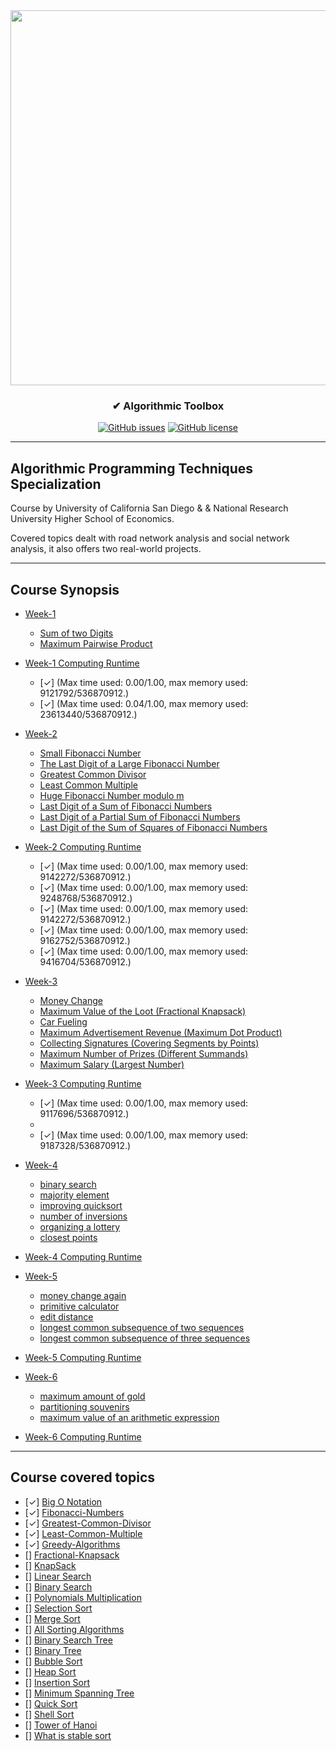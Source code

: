 <div align="center">
 
<img width="600px" src="https://d3njjcbhbojbot.cloudfront.net/api/utilities/v1/imageproxy/https://coursera-course-photos.s3.amazonaws.com/fb/434400d9ac11e5afbfa359f34ae5f0/logo3.png?auto=format%2Ccompress&dpr=1">

</div>

<h3 align="center">✔ Algorithmic Toolbox</h3>
<div align="center">

[![GitHub issues](https://img.shields.io/github/contributors/kirbygit/algorithm-toolbox)](https://github.com/kirbygit/algorithm-toolbox/contributors)
[![GitHub license](https://img.shields.io/github/license/kirbygit/algorithm-toolbox)](https://github.com/kirbygit/algorithm-toolbox/blob/master/LICENSE)

</div>

---------------------------------------------------------------------------------------------------

## Algorithmic Programming Techniques Specialization

Course by University of California San Diego & & National Research University Higher School of Economics.

Covered topics dealt with road network analysis and social network analysis, it also offers two real-world projects.

---------------------------------------------------------------------------------------------------

## Course Synopsis

- [Week-1](/week1_solution)
  * [Sum of two Digits](/week1_solution/1_sum_of_two_digits)
  * [Maximum Pairwise Product](/week1_solution/2_maximum_pairwise_product)

- [Week-1 Computing Runtime](/week1_solution)
  - [✓] (Max time used: 0.00/1.00, max memory used: 9121792/536870912.)
  - [✓] (Max time used: 0.04/1.00, max memory used: 23613440/536870912.)


- [Week-2](/week2_solution)
  * [Small Fibonacci Number](/week2_solution/1_fibonacci_number)
  * [The Last Digit of a Large Fibonacci Number](/week2_solution/2_last_digit_of_fibonacci_number)
  * [Greatest Common Divisor](/week2_solution/3_greatest_common_divisor)
  * [Least Common Multiple](/week2_solution/4_least_common_multiple)
  * [Huge Fibonacci Number modulo m](/week2_solution/5_fibonacci_number_again)
  * [Last Digit of a Sum of Fibonacci Numbers]()
  * [Last Digit of a Partial Sum of Fibonacci Numbers]()
  * [Last Digit of the Sum of Squares of Fibonacci Numbers]()

- [Week-2 Computing Runtime](/week2_solution)
  - [✓] (Max time used: 0.00/1.00, max memory used: 9142272/536870912.)
  - [✓] (Max time used: 0.00/1.00, max memory used: 9248768/536870912.)
  - [✓] (Max time used: 0.00/1.00, max memory used: 9142272/536870912.)
  - [✓] (Max time used: 0.00/1.00, max memory used: 9162752/536870912.)
  - [✓] (Max time used: 0.00/1.00, max memory used: 9416704/536870912.)
 

- [Week-3](/week3_solution)
  * [Money Change](/week3_solution/1_money_change)
  * [Maximum Value of the Loot (Fractional Knapsack)](/week3_solution/2_maximum_value_of_the_loot)
  * [Car Fueling](/week3_solution/3_money_change)
  * [Maximum Advertisement Revenue (Maximum Dot Product)](/week3_solution/4_maximum_advertisement_revenue)
  * [Collecting Signatures (Covering Segments by Points)](/week3_solution/5_collecting_signatures)
  * [Maximum Number of Prizes (Different Summands)](/week3_solution/6_maximum_number_of_prizes)
  * [Maximum Salary (Largest Number)](/week3_solution/7_maximum_salary)

- [Week-3 Computing Runtime](/week3_solution)
  - [✓] (Max time used: 0.00/1.00, max memory used: 9117696/536870912.)
  - 
  - [✓] (Max time used: 0.00/1.00, max memory used: 9187328/536870912.)


- [Week-4](/week4_solution)
  * [binary search]()
  * [majority element]()
  * [improving quicksort]()
  * [number of inversions]()
  * [organizing a lottery]()
  * [closest points]()

- [Week-4 Computing Runtime](/week4_solution)
  

- [Week-5](/week5_solution)
  * [money change again]()
  * [primitive calculator]()
  * [edit distance]()
  * [longest common subsequence of two sequences]()
  * [longest common subsequence of three sequences]()
  
- [Week-5 Computing Runtime](/week5_solution)


- [Week-6](/week6_solution)
  * [maximum amount of gold]()
  * [partitioning souvenirs]()
  * [maximum value of an arithmetic expression]()

- [Week-6 Computing Runtime](/week6_solution)


---------------------------------------------------------------------------------------------------

## Course covered topics
 
- [✓] [Big O Notation](https://en.wikipedia.org/wiki/Big_O_notation)
- [✓] [Fibonacci-Numbers](https://en.wikipedia.org/wiki/Fibonacci_number)
- [✓] [Greatest-Common-Divisor](https://en.wikipedia.org/wiki/Greatest_common_divisor)
- [✓] [Least-Common-Multiple](https://en.wikipedia.org/wiki/Least_common_multiple)
- [✓] [Greedy-Algorithms](https://www.geeksforgeeks.org/greedy-algorithms/)
- [] [Fractional-Knapsack]()
- [] [KnapSack]()
- [] [Linear Search]()
- [] [Binary Search]()
- [] [Polynomials Multiplication]()
- [] [Selection Sort]()
- [] [Merge Sort]()
- [] [All Sorting Algorithms]()
- [] [Binary Search Tree]()
- [] [Binary Tree]()
- [] [Bubble Sort]()
- [] [Heap Sort]()
- [] [Insertion Sort]()
- [] [Minimum Spanning Tree]()
- [] [Quick Sort]()
- [] [Shell Sort]()
- [] [Tower of Hanoi]()
- [] [What is stable sort]()

